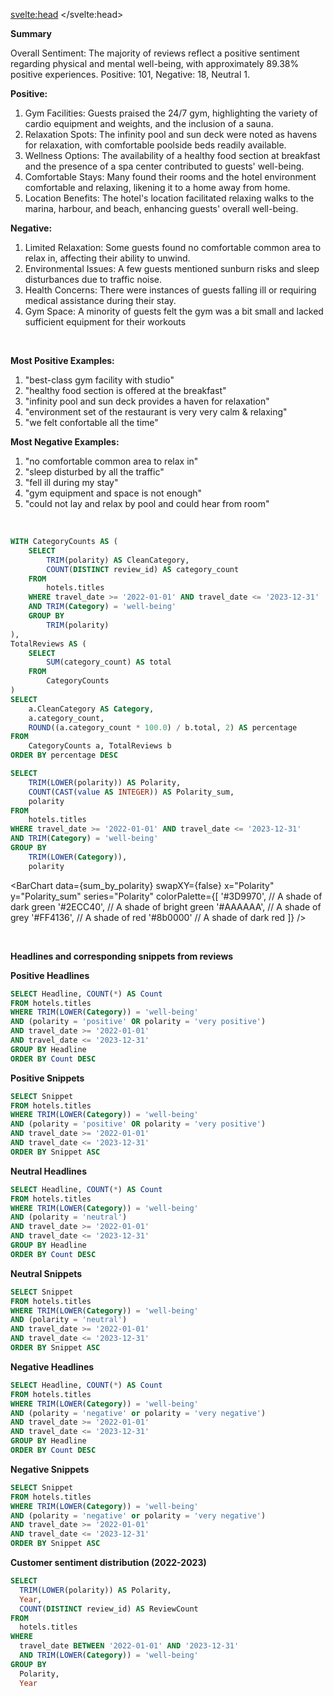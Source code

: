 <svelte:head>
  <meta name="robots" content="noindex">
</svelte:head>

**Summary**

Overall Sentiment: The majority of reviews reflect a positive sentiment regarding physical and mental well-being, with approximately 89.38% positive experiences. Positive: 101, Negative: 18, Neutral 1.



**Positive:**

1. Gym Facilities: Guests praised the 24/7 gym, highlighting the variety of cardio equipment and weights,
and the inclusion of a sauna.
2. Relaxation Spots: The infinity pool and sun deck were noted as havens for relaxation, with comfortable
poolside beds readily available.
3. Wellness Options: The availability of a healthy food section at breakfast and the presence of a spa
center contributed to guests' well-being.
4. Comfortable Stays: Many found their rooms and the hotel environment comfortable and relaxing,
likening it to a home away from home.
5. Location Benefits: The hotel's location facilitated relaxing walks to the marina, harbour, and beach,
enhancing guests' overall well-being.
 

**Negative:**

1. Limited Relaxation: Some guests found no comfortable common area to relax in, affecting their ability
to unwind.
2. Environmental Issues: A few guests mentioned sunburn risks and sleep disturbances due to traffic
noise.
3. Health Concerns: There were instances of guests falling ill or requiring medical assistance during their
stay.
4. Gym Space: A minority of guests felt the gym was a bit small and lacked sufficient equipment for their
workouts

<br>

**Most Positive Examples:**

1. "best-class gym facility with studio"
2. "healthy food section is offered at the breakfast"
3. "infinity pool and sun deck provides a haven for relaxation"
4. "environment set of the restaurant is very very calm & relaxing"
5. "we felt confortable all the time"

 

**Most Negative Examples:**

1. "no comfortable common area to relax in"
2. "sleep disturbed by all the traffic"
3. "fell ill during my stay"
4. "gym equipment and space is not enough"
5. "could not lay and relax by pool and could hear from room"

<br>

```sql polarity_proportions
WITH CategoryCounts AS (
    SELECT
        TRIM(polarity) AS CleanCategory,
        COUNT(DISTINCT review_id) AS category_count
    FROM
        hotels.titles
    WHERE travel_date >= '2022-01-01' AND travel_date <= '2023-12-31'
    AND TRIM(Category) = 'well-being'
    GROUP BY
        TRIM(polarity)
),
TotalReviews AS (
    SELECT
        SUM(category_count) AS total
    FROM
        CategoryCounts
)
SELECT
    a.CleanCategory AS Category,
    a.category_count,
    ROUND((a.category_count * 100.0) / b.total, 2) AS percentage
FROM
    CategoryCounts a, TotalReviews b
ORDER BY percentage DESC
```

```sql sum_by_polarity
SELECT
    TRIM(LOWER(polarity)) AS Polarity,
    COUNT(CAST(value AS INTEGER)) AS Polarity_sum,
    polarity
FROM
    hotels.titles
WHERE travel_date >= '2022-01-01' AND travel_date <= '2023-12-31'
AND TRIM(Category) = 'well-being'
GROUP BY
    TRIM(LOWER(Category)),
    polarity

```
<BarChart 
    data={sum_by_polarity} 
    swapXY={false}
    x="Polarity"
    y="Polarity_sum" 
    series="Polarity"
    colorPalette={[
        '#3D9970',  // A shade of dark green
        '#2ECC40',  // A shade of bright green
        '#AAAAAA',  // A shade of grey
        '#FF4136',  // A shade of red
        '#8b0000'   // A shade of dark red
    ]}
/>


<br>



**Headlines and corresponding snippets from reviews**

**Positive Headlines**
```sql positive_headlines
SELECT Headline, COUNT(*) AS Count
FROM hotels.titles
WHERE TRIM(LOWER(Category)) = 'well-being'
AND (polarity = 'positive' OR polarity = 'very positive')
AND travel_date >= '2022-01-01' 
AND travel_date <= '2023-12-31'
GROUP BY Headline
ORDER BY Count DESC
```
<DataTable data="{positive_headlines}" search="true" rows=40 rowShading=true/>

**Positive Snippets**
```sql positive_snippets
SELECT Snippet
FROM hotels.titles
WHERE TRIM(LOWER(Category)) = 'well-being'
AND (polarity = 'positive' OR polarity = 'very positive')
AND travel_date >= '2022-01-01' 
AND travel_date <= '2023-12-31'
ORDER BY Snippet ASC
```

<DataTable data="{positive_snippets}" search="true" rows=15 rowShading=true/>

**Neutral Headlines**
```sql neutral_headlines
SELECT Headline, COUNT(*) AS Count
FROM hotels.titles
WHERE TRIM(LOWER(Category)) = 'well-being'
AND (polarity = 'neutral')
AND travel_date >= '2022-01-01' 
AND travel_date <= '2023-12-31'
GROUP BY Headline
ORDER BY Count DESC
```
<DataTable data="{neutral_headlines}" search="true" rows=40 rowShading=true/>

**Neutral Snippets**
```sql neutral_snippets
SELECT Snippet
FROM hotels.titles
WHERE TRIM(LOWER(Category)) = 'well-being'
AND (polarity = 'neutral')
AND travel_date >= '2022-01-01' 
AND travel_date <= '2023-12-31'
ORDER BY Snippet ASC
```

<DataTable data="{neutral_snippets}" search="true" rows=15 rowShading=true/>

**Negative Headlines**
```sql negative_headlines
SELECT Headline, COUNT(*) AS Count
FROM hotels.titles
WHERE TRIM(LOWER(Category)) = 'well-being'
AND (polarity = 'negative' or polarity = 'very negative')
AND travel_date >= '2022-01-01' 
AND travel_date <= '2023-12-31'
GROUP BY Headline
ORDER BY Count DESC
```
<DataTable data="{negative_headlines}" search="true" rows=40 rowShading=true/>

**Negative Snippets**
```sql negative_snippets
SELECT Snippet
FROM hotels.titles
WHERE TRIM(LOWER(Category)) = 'well-being'
AND (polarity = 'negative' or polarity = 'very negative')
AND travel_date >= '2022-01-01' 
AND travel_date <= '2023-12-31'
ORDER BY Snippet ASC
```

<DataTable data="{negative_snippets}" search="true" rows=15 rowShading=true/>


**Customer sentiment distribution (2022-2023)**

```sql sentiment_distribution
SELECT
  TRIM(LOWER(polarity)) AS Polarity,
  Year,
  COUNT(DISTINCT review_id) AS ReviewCount
FROM
  hotels.titles
WHERE
  travel_date BETWEEN '2022-01-01' AND '2023-12-31'
  AND TRIM(LOWER(Category)) = 'well-being'
GROUP BY
  Polarity,
  Year

```

<BarChart 
    data={sentiment_distribution} 
    x="Polarity" 
    y="ReviewCount"
    series="Year" 
    groupBy="Year" 
    type="grouped"
/>